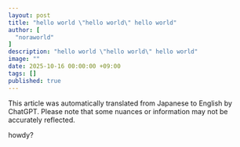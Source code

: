 ```yaml
---
layout: post
title: "hello world \"hello world\" hello world"
author: [
  "noraworld"
]
description: "hello world \"hello world\" hello world"
image: ""
date: 2025-10-16 00:00:00 +09:00
tags: []
published: true
---
```


This article was automatically translated from Japanese to English by ChatGPT. Please note that some nuances or information may not be accurately reflected.

howdy?